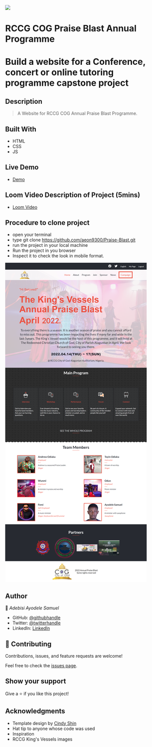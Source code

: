 ![](https://img.shields.io/badge/Microverse-blueviolet)

# RCCG COG Praise Blast Annual Programme
# Build a website for a Conference, concert or online tutoring programme capstone project

## Description
> A Website for RCCG COG Annual Praise Blast Programme.

## Built With

- HTML
- CSS
- JS

## Live Demo
* [Demo](https://aeon9300.github.io/Praise-Blast/)

## Loom Video Description of Project (5mins)
* [Loom Video](https://www.loom.com/share/5719e7ee23554415935b3f3335d03474)

## Procedure to clone project
- open your terminal
- type git clone https://github.com/aeon9300/Praise-Blast.git
- run the project in your local machine
- Run the project in you browser 
- Inspect it to check the look in mobile format.

![screenshot](assets/images/img-microverse.png)

## Author

👤 *Adebisi Ayodele Samuel*

- GitHub: [@githubhandle](https://github.com/aeon9300)
- Twitter: [@twitterhandle](https://twitter.com/aeon9300)
- LinkedIn: [LinkedIn](https://www.linkedin.com/in/samuel-adebisi-4a589362/)

## 🤝 Contributing

Contributions, issues, and feature requests are welcome!

Feel free to check the [issues page](../../issues/).

## Show your support

Give a ⭐ if you like this project!

## Acknowledgments
* Template design by [Cindy Shin](https://www.behance.net/adagio07)
* Hat tip to anyone whose code was used
* Inspiration
* RCCG King's Vessels images